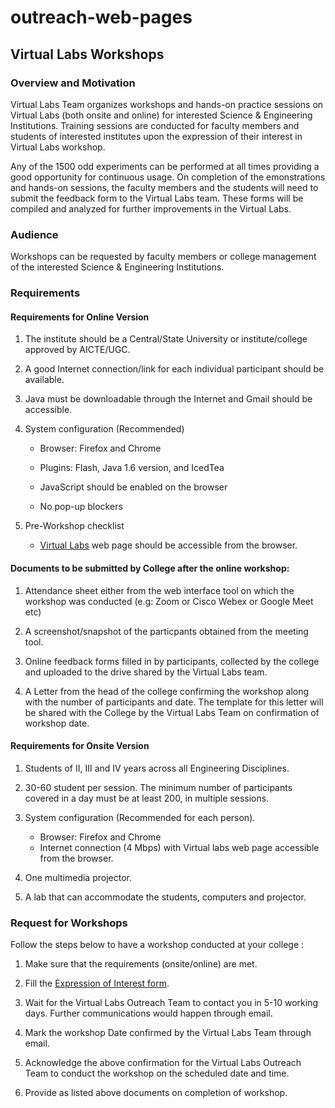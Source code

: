 # outreach-web-pages

## Virtual Labs Workshops
### Overview and Motivation
  Virtual Labs Team organizes workshops and hands-on practice sessions on Virtual Labs (both onsite and online) for interested Science & Engineering Institutions. Training sessions are conducted for faculty members and students of interested institutes upon the expression of their interest in Virtual Labs workshop.
   
  Any of the 1500 odd experiments can be performed at all times providing a good opportunity for continuous usage. On completion of the emonstrations and hands-on sessions, the faculty members and the students will need to submit the feedback form to the Virtual Labs team. These forms will be compiled and analyzed for further improvements in the Virtual Labs.
### Audience
  Workshops can be requested by faculty members or college management of the interested Science & Engineering Institutions.
###  Requirements
#### Requirements for Online Version  

 1. The institute should be a Central/State University or institute/college approved by AICTE/UGC.

 2. A good Internet connection/link for each individual participant should be available. 
    
 3. Java must be downloadable through the Internet and Gmail should be accessible.

 4. System configuration (Recommended) 
      
     - Browser: Firefox and Chrome

     - Plugins: Flash, Java 1.6 version, and IcedTea

     - JavaScript should be enabled on the browser

     - No pop-up blockers

  5. Pre-Workshop checklist
    
      - [Virtual Labs](https://www.vlab.co.in/)  web page should be accessible from the browser.

#### Documents to be submitted  by College after the online workshop:
   1. Attendance sheet either from the web interface tool on which the workshop was conducted (e.g: Zoom or Cisco Webex or Google Meet etc)
   
   2. A screenshot/snapshot of the particpants obtained from the meeting tool.
   
   3. Online feedback forms filled in by participants, collected by the college and uploaded to the drive shared by the Virtual Labs team.
   
   4. A Letter from the head of the college confirming the workshop along with the number of participants and date. The template for this letter will be shared with the College by the Virtual Labs Team on confirmation of workshop date.
#### Requirements for Onsite Version 
   1. Students of II, III and IV years across all Engineering Disciplines.
   
   2. 30-60 student per session.  The minimum number of participants covered in a day must be at least 200, in multiple sessions.
   
   3. System configuration (Recommended for each person).
      - Browser: Firefox and Chrome
      - Internet connection (4 Mbps) with Virtual labs web page accessible from the browser.
   
   4. One multimedia projector.
   
   5. A lab that can accommodate the students, computers and projector.
### Request for Workshops
Follow the steps below to have a workshop conducted at your college :
   
   1. Make sure that the requirements (onsite/online) are met.

   2. Fill the [Expression of Interest form](https://docs.google.com/forms/d/e/1FAIpQLScvUGaE6ln6JzeIVc2CqTXwac_R69WhzoM5TrW6y99hFB6nbw/viewform?embedded=true).

   3. Wait for the Virtual Labs Outreach Team to contact you in 5-10 working days. Further communications would happen through email.

   4. Mark the workshop Date confirmed by the Virtual Labs Team through email.

   5. Acknowledge the above confirmation for the Virtual Labs Outreach Team to conduct the workshop on the scheduled date and time.
         
   6. Provide as listed above documents on completion of workshop.
 

 
